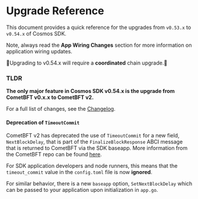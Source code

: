# Upgrade Reference

This document provides a quick reference for the upgrades from `v0.53.x` to `v0.54.x` of Cosmos SDK.

Note, always read the **App Wiring Changes** section for more information on application wiring updates.

🚨Upgrading to v0.54.x will require a **coordinated** chain upgrade.🚨

### TLDR

**The only major feature in Cosmos SDK v0.54.x is the upgrade from CometBFT v0.x.x to CometBFT v2.**

For a full list of changes, see the [Changelog](https://github.com/cosmos/cosmos-sdk/blob/release/v0.54.x/CHANGELOG.md).

#### Deprecation of `TimeoutCommit`

CometBFT v2 has deprecated the use of `TimeoutCommit` for a new field, `NextBlockDelay`, that is part of the
`FinalizeBlockResponse` ABCI message that is returned to CometBFT via the SDK baseapp.  More information from 
the CometBFT repo can be found [here](https://github.com/cometbft/cometbft/blob/88ef3d267de491db98a654be0af6d791e8724ed0/spec/abci/abci%2B%2B_methods.md?plain=1#L689).

For SDK application developers and node runners, this means that the `timeout_commit` value in the `config.toml` file 
is now **ignored**.  

For similar behavior, there is a new `baseapp` option, `SetNextBlockDelay` which can be passed to your application upon
initialization in `app.go`.  

